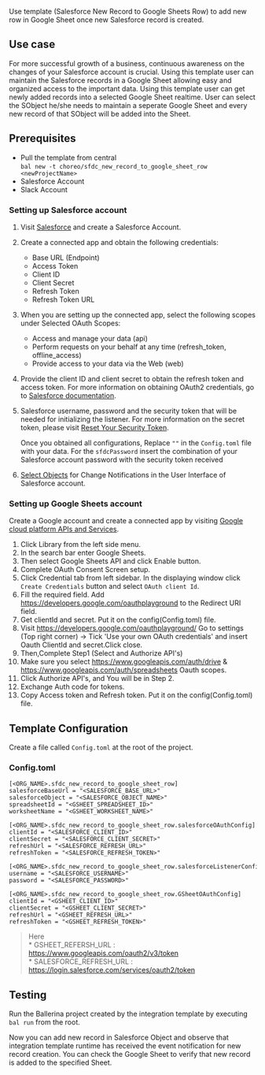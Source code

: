 Use template (Salesforce New Record to Google Sheets Row) to add new row in Google Sheet once new Salesforce record is created.

## Use case
For more successful growth of a business, continuous awareness on the changes of your Salesforce account is crucial. 
Using this template user can maintain the Salesforce records in a Google Sheet allowing easy and organized access to 
the important data. Using this template user can get newly added records into a selected Google Sheet realtime. 
User can select the SObject he/she needs to maintain a seperate Google Sheet and every new record of that SObject will 
be added into the Sheet.

## Prerequisites
* Pull the template from central  
  `bal new -t choreo/sfdc_new_record_to_google_sheet_row <newProjectName>`
* Salesforce Account 
* Slack Account

### Setting up Salesforce account
1. Visit [Salesforce](https://www.salesforce.com/) and create a Salesforce Account.
2. Create a connected app and obtain the following credentials:
    *   Base URL (Endpoint)
    *   Access Token
    *   Client ID
    *   Client Secret
    *   Refresh Token
    *   Refresh Token URL
3. When you are setting up the connected app, select the following scopes under Selected OAuth Scopes:
    *   Access and manage your data (api)
    *   Perform requests on your behalf at any time (refresh_token, offline_access)
    *   Provide access to your data via the Web (web)
4. Provide the client ID and client secret to obtain the refresh token and access token. For more information on obtaining OAuth2 credentials, go to [Salesforce documentation](https://help.salesforce.com/articleView?id=remoteaccess_authenticate_overview.htm).
5.  Salesforce username, password and the security token that will be needed for initializing the listener. 
    For more information on the secret token, please visit [Reset Your Security Token](https://help.salesforce.com/articleView?id=user_security_token.htm&type=5).
    
    Once you obtained all configurations, Replace `""` in the `Config.toml` file with your data. For the `sfdcPassword` insert the combination of your Salesforce account password with the security token received 
6. [Select Objects](https://developer.salesforce.com/docs/atlas.en-us.change_data_capture.meta/change_data_capture/cdc_select_objects.htm) for Change Notifications in the User Interface of Salesforce account.

### Setting up Google Sheets account
Create a Google account and create a connected app by visiting [Google cloud platform APIs and Services](https://console.cloud.google.com/apis/dashboard). 

1. Click Library from the left side menu.
2. In the search bar enter Google Sheets.
3. Then select Google Sheets API and click Enable button.
4. Complete OAuth Consent Screen setup.
5. Click Credential tab from left sidebar. In the displaying window click `Create Credentials` button and select `OAuth client Id`.
6. Fill the required field. Add https://developers.google.com/oauthplayground to the Redirect URI field.
7. Get clientId and secret. Put it on the config(Config.toml) file.
8. Visit https://developers.google.com/oauthplayground/ 
    Go to settings (Top right corner) -> Tick 'Use your own OAuth credentials' and insert Oauth ClientId and secret.Click close.
9. Then,Complete Step1 (Select and Authorize API's)
10. Make sure you select https://www.googleapis.com/auth/drive & https://www.googleapis.com/auth/spreadsheets Oauth scopes.
11. Click Authorize API's, and You will be in Step 2.
12. Exchange Auth code for tokens.
13. Copy Access token and Refresh token. Put it on the config(Config.toml) file.

## Template Configuration
Create a file called `Config.toml` at the root of the project.

### Config.toml
```
[<ORG_NAME>.sfdc_new_record_to_google_sheet_row]
salesforceBaseUrl = "<SALESFORCE_BASE_URL>"
salesforceObject = "<SALESFORCE_OBJECT_NAME>"
spreadsheetId = "<GSHEET_SPREADSHEET_ID>"
worksheetName = "<GSHEET_WORKSHEET_NAME>"

[<ORG_NAME>.sfdc_new_record_to_google_sheet_row.salesforceOAuthConfig]
clientId = "<SALESFORCE_CLIENT_ID>"
clientSecret = "<SALESFORCE_CLIENT_SECRET>"
refreshUrl = "<SALESFORCE_REFRESH_URL>"
refreshToken = "<SALESFORCE_REFRESH_TOKEN>"

[<ORG_NAME>.sfdc_new_record_to_google_sheet_row.salesforceListenerConfig]
username = "<SALESFORCE_USERNAME>"
password = "<SALESFORCE_PASSWORD>"

[<ORG_NAME>.sfdc_new_record_to_google_sheet_row.GSheetOAuthConfig]
clientId = "<GSHEET_CLIENT_ID>"
clientSecret = "<GSHEET_CLIENT_SECRET>"
refreshUrl = "<GSHEET_REFRESH_URL>"
refreshToken = "<GSHEET_REFRESH_TOKEN>"
``` 
> Here   
    * GSHEET_REFERSH_URL : https://www.googleapis.com/oauth2/v3/token  
    * SALESFORCE_REFRESH_URL : https://login.salesforce.com/services/oauth2/token


## Testing
Run the Ballerina project created by the integration template by executing `bal run` from the root.

Now you can add new record in Salesforce Object and observe that integration template runtime has received the event 
notification for new record creation. You can check the Google Sheet to verify that new record is added to the 
specified Sheet. 
